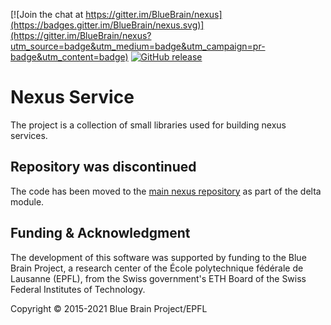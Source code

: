 [![Join the chat at https://gitter.im/BlueBrain/nexus](https://badges.gitter.im/BlueBrain/nexus.svg)](https://gitter.im/BlueBrain/nexus?utm_source=badge&utm_medium=badge&utm_campaign=pr-badge&utm_content=badge)
[![GitHub release](https://img.shields.io/github/release/BlueBrain/nexus-service.svg)]()

# Nexus Service

The project is a collection of small libraries used for building nexus services.

## Repository was discontinued

The code has been moved to the [main nexus repository](https://github.com/bluebrain/nexus) as part of the delta module.

## Funding & Acknowledgment

The development of this software was supported by funding to the Blue Brain Project, a research center of the École polytechnique fédérale de
Lausanne (EPFL), from the Swiss government's ETH Board of the Swiss Federal Institutes of Technology.

Copyright © 2015-2021 Blue Brain Project/EPFL


